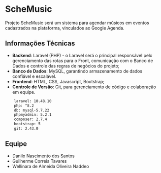 # ScheMusic
Projeto ScheMusic será um sistema para agendar músicos em eventos cadastrados na plataforma, vinculados ao Google Agenda.

## Informações Técnicas
* **Backend**: Laravel (PHP) - o Laravel será o principal responsável pelo gerenciamento das rotas para o Front, comunicação com o Banco de Dados e controle das regras de negócios do projeto;
* **Banco de Dados**: MySQL, garantindo armazenamento de dados confiável e escalável.
* **Frontend**: HTML, CSS, Javascript, Bootstrap;
* **Controle de Versão**: Git, para gerenciamento de código e colaboração em equipe.

~~~bash
    laravel: 10.48.10
    php: ^8.2
    db: mysql-5.7.22
    phpmyadmin: 5.2.1
    composer: 2.7.4
    bootstrap: 5
    git: 2.43.0
~~~

## Equipe

* Danilo Nascimento dos Santos
* Guilherme Correia Tavares
* Wellinara de Almeida Oliveira Naddeo

